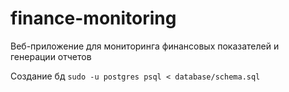 # finance-monitoring
Веб-приложение для мониторинга финансовых показателей и генерации отчетов

Создание бд
`sudo -u postgres psql < database/schema.sql`